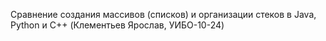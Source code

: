 Сравнение создания массивов (списков) и организации стеков в Java, Python и C++ (Клементьев Ярослав, УИБО-10-24)
